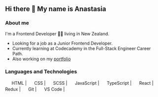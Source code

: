 ## Hi there 👋 My name is Anastasia

### About me

I'm a Frontend Developer :woman_technologist: living in New Zealand.

- Looking for a job as a Junior Frontend Developer.
- Currently learning at Codecademy in the Full-Stack Engineer Career Path.
- Also working on my [portfolio](https://annastrin.github.io/)

### Languages and Technologies

<div>
  <span><img src="https://cdn.jsdelivr.net/gh/devicons/devicon/icons/html5/html5-original-wordmark.svg" width=17 height=17/> HTML</span> |
  <span><img src="https://cdn.jsdelivr.net/gh/devicons/devicon/icons/css3/css3-original-wordmark.svg" width=17 height=17/> CSS</span> |
  <span><img src="https://cdn.jsdelivr.net/gh/devicons/devicon/icons/sass/sass-original.svg" width=17 height=17/> SCSS</span> |
  <span><img src="https://cdn.jsdelivr.net/gh/devicons/devicon/icons/javascript/javascript-original.svg" width=17 height=17/> JavaScript</span> |
  <span><img src="https://cdn.jsdelivr.net/gh/devicons/devicon/icons/typescript/typescript-original.svg" width=17 height=17/> TypeScript</span> |
  <span><img src="https://cdn.jsdelivr.net/gh/devicons/devicon/icons/react/react-original.svg" width=17 height=17/> React</span> |
  <span><img src="https://cdn.jsdelivr.net/gh/devicons/devicon/icons/redux/redux-original.svg" width=17 height=17/> Redux</span> |  
  <span><img src="https://cdn.jsdelivr.net/gh/devicons/devicon/icons/git/git-original.svg" width=17 height=17/> Git</span> |
  <span><img src="https://cdn.jsdelivr.net/gh/devicons/devicon/icons/vscode/vscode-original.svg" width=17 height=17/> VS Code</span> |
</div>

<!--
**Annastrin/Annastrin** is a ✨ _special_ ✨ repository because its `README.md` (this file) appears on your GitHub profile.

Here are some ideas to get you started:

- 🔭 I’m currently working on ...
- 🌱 I’m currently learning ...
- 👯 I’m looking to collaborate on ...
- 🤔 I’m looking for help with ...
- 💬 Ask me about ...
- 📫 How to reach me: ...
- 😄 Pronouns: ...
- ⚡ Fun fact: ...
-->
